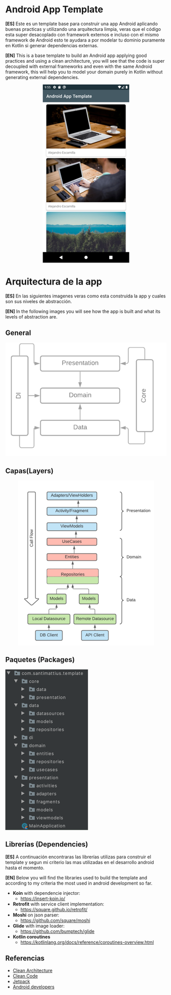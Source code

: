 # Android App Template

**[ES]** Este es un template base para construir una app Android aplicando buenas practicas y utilizando una arquitectura limpia, veras que el código esta super desacoplado con framework externos e incluso con el mismo framework de Android esto te ayudara a por modelar tu dominio puramente en Kotlin si generar dependencias externas.

**[EN]** This is a base template to build an Android app applying good practices and using a clean architecture, you will see that the code is super decoupled with external frameworks and even with the same Android framework, this will help you to model your domain purely in Kotlin without generating external dependencies.

<p align="center">
  <img src="https://github.com/santimattius/android-arch-template/blob/readme_start/screenshoot/android-clean-arch-capture.png?raw=true" alt="App Capture"/>
</p>


# Arquitectura de la app

**[ES]** En las siguientes imagenes veras como esta construida la app y cuales son sus niveles de abstracción.

**[EN]** In the following images you will see how the app is built and what its levels of abstraction are.

## General

<p align="center">
  <img src="https://github.com/santimattius/android-arch-template/blob/readme_start/screenshoot/android-clean-arch-general.png?raw=true" alt="general architecture"/>
</p>

## Capas(Layers)
<p align="center">
  <img src="https://github.com/santimattius/android-arch-template/blob/readme_start/screenshoot/android-clean-arch-layers.png?raw=true" alt="architecture layers"/>
</p>

## Paquetes (Packages)

<p align="left">
  <img src="https://github.com/santimattius/android-arch-template/blob/readme_start/screenshoot/android-clean-arch-packages.png?raw=true" alt="Project packages"/>
</p>

## Librerías (Dependencies)

**[ES]** A continuación encontraras las librerías utilizas para construir el template y segun mi criterio las mas utilizadas en el desarrollo android hasta el momento.

**[EN]** Below you will find the libraries used to build the template and according to my criteria the most used in android development so far.

- **Koin** with dependencie injector: 
  - https://insert-koin.io/
- **Retrofit** with service client implementation: 
  - https://square.github.io/retrofit/
- **Moshi** on json parser:
  - https://github.com/square/moshi
- **Glide** with image loader:
  - https://github.com/bumptech/glide
- **Kotlin coroutines**
  - https://kotlinlang.org/docs/reference/coroutines-overview.html

## Referencias

 - [Clean Architecture](https://blog.cleancoder.com/uncle-bob/2012/08/13/the-clean-architecture.html)
 - [Clean Code](https://blog.cleancoder.com/)
 - [Jetpack](https://developer.android.com/jetpack?gclid=CjwKCAjw7diEBhB-EiwAskVi13xJGdb6SCxqntF3pNt6JQ4ulvEQsB9JelBK2OIG5P0cePTCcsOksBoCk1sQAvD_BwE&gclsrc=aw.ds)
 - [Android developers](https://developer.android.com/)
